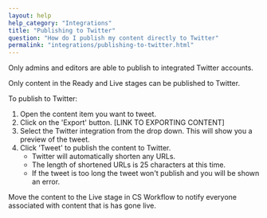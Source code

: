 ```yaml
---
layout: help
help_category: "Integrations"
title: "Publishing to Twitter"
question: "How do I publish my content directly to Twitter"
permalink: "integrations/publishing-to-twitter.html"
---
```


Only admins and editors are able to publish to integrated Twitter
accounts.

Only content in the Ready and Live stages can be published to Twitter.

To publish to Twitter:

1.  Open the content item you want to tweet.
2.  Click on the \'Export\' button. \[LINK TO EXPORTING CONTENT\]
3.  Select the Twitter integration from the drop down. This will show
    you a preview of the tweet.
4.  Click \'Tweet\' to publish the content to Twitter.
    * Twitter will automatically shorten any URLs.
    * The length of shortened URLs is 25 characters at this time.
    * If the tweet is too long the tweet won\'t publish and you will be
      shown an error.

Move the content to the Live stage in CS Workflow to notify everyone
associated with content that is has gone live.

